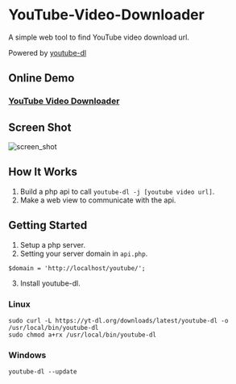 # YouTube-Video-Downloader

A simple web tool to find YouTube video download url.

Powered by [youtube-dl](https://github.com/ytdl-org/youtube-dl)

## Online Demo
### [YouTube Video Downloader](http://18.179.174.37/youtube/)

## Screen Shot
![screen_shot](https://i.imgur.com/MFrVaTl.png)

## How It Works
1. Build a php api to call `youtube-dl -j [youtube video url]`.
2. Make a web view to communicate with the api.

## Getting Started

1. Setup a php server.
2. Setting your server domain in `api.php`.
```
$domain = 'http://localhost/youtube/';
```
3. Install youtube-dl.

### Linux
```
sudo curl -L https://yt-dl.org/downloads/latest/youtube-dl -o /usr/local/bin/youtube-dl
sudo chmod a+rx /usr/local/bin/youtube-dl
```
### Windows
```
youtube-dl --update
```

